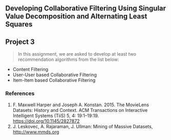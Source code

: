 ## Developing Collaborative Filtering Using Singular Value Decomposition and Alternating Least Squares


## Project 3
> In this assignment, we are asked to develop at least two recommendation algorithms from the list below:
- Content Filtering
- User-User based Collaborative Filtering
- Item-Item based Collaborative Filtering


### References
1. F. Maxwell Harper and Joseph A. Konstan. 2015. The MovieLens Datasets: History and Context. ACM Transactions on Interactive Intelligent Systems (TiiS) 5, 4: 19:1–19:19. 
https://doi.org/10.1145/2827872
2. J. Leskovec, A. Rajaraman, J. Ullman: Mining of Massive Datasets, http://www.mmds.org

